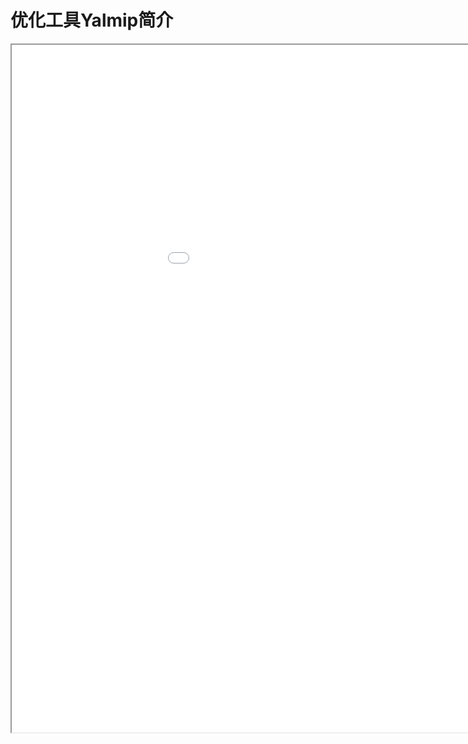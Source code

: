 
# 优化工具Yalmip简介
<div class="pdf-class">
    <iframe  src=\texpdf\part-opt-chap-yalmip.pdf width="1100" height="1100">
    </iframe>
</div>

